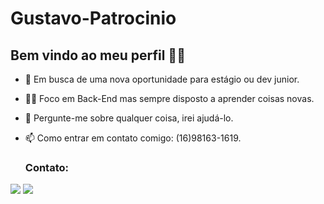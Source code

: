 # Gustavo-Patrocinio
## Bem vindo ao meu perfil 🙂🙂


- 🙂 Em busca de uma nova oportunidade para estágio ou dev junior.
- 🧑‍💻 Foco em Back-End mas sempre disposto a aprender coisas novas.
- 💬 Pergunte-me sobre qualquer coisa, irei ajudá-lo.
- 📫 Como entrar em contato comigo: (16)98163-1619.



    ### Contato:

    <div>
<a href="https://www.instagram.com/_gustavosp_/" target="_blank"><img src="https://img.shields.io/badge/-Instagram-%23E4405F?style=for-the-badge&logo=instagram&logoColor=white" target="_blank"></a>
<a href="https://www.linkedin.com/in/gustavo-patrocinio-a654591b5/" target="_blank"><img src="https://img.shields.io/badge/-LinkedIn-%230077B5?style=for-the-badge&logo=linkedin&logoColor=white" target="_blank"></a>   
       </div>

<!-- ### Informações:

   <div>
<a href="https://github.com/Gustavo-Patrocinio">
<!-- <img height="180em" src="https://github-readme-stats.vercel.app/api/top-langs/?username=gustavo-patrocinio&layout=compact&langs_count=7&theme=dracula"/> -->
<!-- <img height="180em" src="https://github-readme-stats.vercel.app/api?username=gustavo-patrocinio&show_icons=true&theme=dracula&include_all_commits=true&count_private=true"/> -->
</div>

</div><br>
